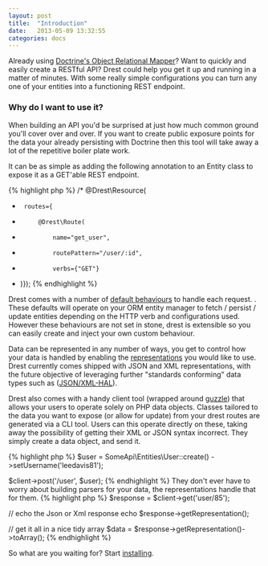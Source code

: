 ```yaml
---
layout: post
title:  "Introduction"
date:   2013-05-09 13:32:55
categories: docs
---
```

Already using [Doctrine's Object Relational Mapper](http://www.doctrine-project.org/projects/orm.html)? Want to quickly and easily create a RESTful API? Drest could help you get it up and running in a matter of minutes.
With some really simple configurations you can turn any one of your entities into a functioning REST endpoint. 

### Why do I want to use it?

When building an API you'd be surprised at just how much common ground you'll cover over and over. If you want to create public exposure points for the data your already persisting with Doctrine then this tool will take away a lot of the repetitive boiler plate work.

It can be as simple as adding the following annotation to an Entity class to expose it as a GET'able REST endpoint.

{% highlight php %}
/* @Drest\Resource(
 *      routes={
 *          @Drest\Route(
 *              name="get_user",
 *              routePattern="/user/:id",
 *              verbs={"GET"}
 * )});
{% endhighlight %}

Drest comes with a number of [default behaviours]({{site.url}}/docs/service-actions) to handle each request. . 
These defaults will operate on your ORM entity manager to fetch / persist / update entities depending on the HTTP verb and configurations used.
However these behaviours are not set in stone, drest is extensible so you can easily create and inject your own custom behaviour.

Data can be represented in any number of ways, you get to control how your data is handled by enabling the [representations]({{site.url}}/docs/representations) you would like to use.
Drest currently comes shipped with JSON and XML representations, with the future objective of leveraging further "standards conforming" data types such as ([JSON/XML-HAL](http://stateless.co/hal_specification.html)).

Drest also comes with a handy client tool (wrapped around [guzzle](http://guzzlephp.org/)) that allows your users to operate solely on PHP data objects. 
Classes tailored to the data you want to expose (or allow for update) from your drest routes are generated via a CLI tool. 
Users can this operate directly on these, taking away the possibility of getting their XML or JSON syntax incorrect. 
They simply create a data object, and send it.  

{% highlight php %}
$user = SomeApi\Entities\User::create()
        ->setUsername('leedavis81');

$client->post('/user', $user);
{% endhighlight %}
They don't ever have to worry about building parsers for your data, the representations handle that for them.
{% highlight php %}
$response = $client->get('user/85');

// echo the Json or Xml response
echo $response->getRepresentation();

// get it all in a nice tidy array
$data = $response->getRepresentation()->toArray();
{% endhighlight %}

So what are you waiting for? Start [installing]({{site.url}}/docs/installation).